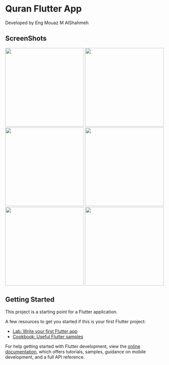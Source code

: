 # Quran Flutter App

Developed by Eng Mouaz M AlShahmeh

## ScreenShots

<div style="width: 100%">
  <span>
    <img style="width:250px" src="https://user-images.githubusercontent.com/86870601/184919445-3be4db8a-1e18-4793-8129-921f0ce0b55e.png" />
  </span>
   <span>
    <img style="width:250px" src="https://user-images.githubusercontent.com/86870601/184920085-6b4d016c-4434-4d65-8fb9-cd65cfada4a1.png" />
  </span>
  <span>
    <img style="width:250px" src="https://user-images.githubusercontent.com/86870601/184920397-befa84a9-8f11-47e4-94e4-da87f85b9ec8.png" />
  </span>
  <span>
    <img style="width:250px" src="https://user-images.githubusercontent.com/86870601/184920407-5af2860d-b6f0-4213-b5fa-51efb3b58100.png" />
  </span>
  <span>
    <img style="width:250px" src="https://user-images.githubusercontent.com/86870601/184920437-41f6b40f-88e7-4f02-b3f4-65de1237f10f.png" />
  </span>
  <span>
    <img style="width:250px" src="https://user-images.githubusercontent.com/86870601/184920457-679e0949-6204-41fb-a2ef-188021a24b81.png" />
  </span>

</div>


## Getting Started

This project is a starting point for a Flutter application.

A few resources to get you started if this is your first Flutter project:

- [Lab: Write your first Flutter app](https://docs.flutter.dev/get-started/codelab)
- [Cookbook: Useful Flutter samples](https://docs.flutter.dev/cookbook)

For help getting started with Flutter development, view the
[online documentation](https://docs.flutter.dev/), which offers tutorials,
samples, guidance on mobile development, and a full API reference.
